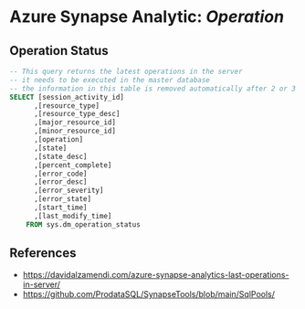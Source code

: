 # Azure Synapse Analytic: _Operation_

## Operation Status

```sql
-- This query returns the latest operations in the server
-- it needs to be executed in the master database
-- the information in this table is removed automatically after 2 or 3 hours
SELECT [session_activity_id]
      ,[resource_type]
      ,[resource_type_desc]
      ,[major_resource_id]
      ,[minor_resource_id]
      ,[operation]
      ,[state]
      ,[state_desc]
      ,[percent_complete]
      ,[error_code]
      ,[error_desc]
      ,[error_severity]
      ,[error_state]
      ,[start_time]
      ,[last_modify_time]
    FROM sys.dm_operation_status
```

## References

- https://davidalzamendi.com/azure-synapse-analytics-last-operations-in-server/
- https://github.com/ProdataSQL/SynapseTools/blob/main/SqlPools/
